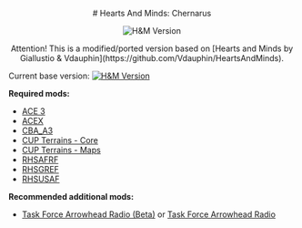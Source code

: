 <p align="center">
# Hearts And Minds: Chernarus
</p>
<p align="center">
 <a><img src="https://img.shields.io/badge/Version-0.1-red.svg?style=flat-square" alt="H&M Version"></a>
</p>

<p align="center">
Attention! This is a modified/ported version based on [Hearts and Minds by Giallustio & Vdauphin](https://github.com/Vdauphin/HeartsAndMinds).

Current base version: <a href="https://github.com/Vdauphin/HeartsAndMinds/releases/tag/1.18"><img src="https://img.shields.io/badge/Version-1.18-blue.svg?style=flat-square" alt="H&M Version"></a>
</p>



**Required mods:**
 - [ACE 3](http://steamcommunity.com/sharedfiles/filedetails/?id=463939057)
 - [ACEX](http://steamcommunity.com/sharedfiles/filedetails/?id=708250744)
 - [CBA_A3](http://steamcommunity.com/sharedfiles/filedetails/?id=450814997)
 - [CUP Terrains - Core](http://steamcommunity.com/sharedfiles/filedetails/?id=583496184)
 - [CUP Terrains - Maps](http://steamcommunity.com/sharedfiles/filedetails/?id=583544987)
 - [RHSAFRF](http://steamcommunity.com/sharedfiles/filedetails/?id=843425103)
 - [RHSGREF](http://steamcommunity.com/sharedfiles/filedetails/?id=843593391)
 - [RHSUSAF](http://steamcommunity.com/sharedfiles/filedetails/?id=843577117)

**Recommended additional mods:**
 - [Task Force Arrowhead Radio (Beta)](http://steamcommunity.com/sharedfiles/filedetails/?id=894678801) or [Task Force Arrowhead Radio](http://steamcommunity.com/sharedfiles/filedetails/?id=620019431)
